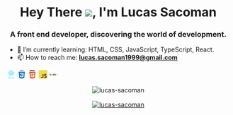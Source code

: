 <h1 align="center">Hey There <img src="https://raw.githubusercontent.com/kaueMarques/kaueMarques/master/hi.gif" width="30px">, I'm Lucas Sacoman</h1>
<h3 align="center">A front end developer, discovering the world of development.</h3>

- 🌱 I’m currently learning: HTML, CSS, JavaScript, TypeScript, React. 
- 📫 How to reach me: **lucas.sacoman1999@gmail.com**

<p align="left">
<img src="https://raw.githubusercontent.com/devicons/devicon/master/icons/react/react-original-wordmark.svg" alt="react" width="20" height="20"/>
<img src="https://raw.githubusercontent.com/devicons/devicon/master/icons/css3/css3-plain-wordmark.svg" alt="css3"  width="20" height="20"/>
<img src="https://raw.githubusercontent.com/devicons/devicon/master/icons/html5/html5-original-wordmark.svg" alt="html5"  width="20" height="20"/>
<img src="https://raw.githubusercontent.com/devicons/devicon/master/icons/javascript/javascript-original.svg" alt="javascript" width="20" height="20"/>
<img src="https://raw.githubusercontent.com/devicons/devicon/master/icons/nodejs/nodejs-original-wordmark.svg" alt="nodejs" width="20" height="20"/></p><p align="center"> 
<img src="https://github-readme-stats.vercel.app/api?username=lucas-sacoman&show_icons=true" alt="lucas-sacoman"/> 
</p>

<p align="center">
<!-- <a href="https://linkedin.com/in/maykbrito" target="blank"><img align="center" src="https://cdn.jsdelivr.net/npm/simple-icons@3.0.1/icons/linkedin.svg" alt="maykbrito" height="20" width="20" /></a>
-->
<a href="https://instagram.com/lucas_sacoman" target="blank"><img align="center" src="https://cdn.jsdelivr.net/npm/simple-icons@3.0.1/icons/instagram.svg" alt="lucas-sacoman" height="20" width="20" /></a>
</p>
